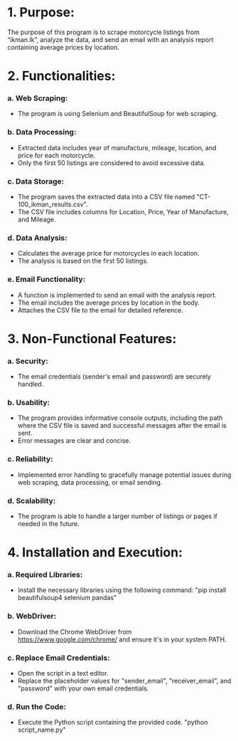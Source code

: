 # 1. Purpose:

The purpose of this program is to scrape motorcycle listings from “ikman.lk”, analyze the data, and send an email with an analysis report containing average prices by location.

# 2. Functionalities:
### a. Web Scraping:
- The program is using Selenium and BeautifulSoup for web scraping.

### b. Data Processing:
- Extracted data includes year of manufacture, mileage, location, and price for each motorcycle.
- Only the first 50 listings are considered to avoid excessive data.

### c. Data Storage:
- The program saves the extracted data into a CSV file named "CT-100_ikman_results.csv".
- The CSV file includes columns for Location, Price, Year of Manufacture, and Mileage.

### d. Data Analysis:
- Calculates the average price for motorcycles in each location.
- The analysis is based on the first 50 listings.

### e. Email Functionality:
- A function is implemented to send an email with the analysis report.
- The email includes the average prices by location in the body.
- Attaches the CSV file to the email for detailed reference.


# 3. Non-Functional Features:
### a. Security:
- The email credentials (sender's email and password) are securely handled.

### b. Usability:
- The program provides informative console outputs, including the path where the CSV file is saved and successful messages after the email is sent.
- Error messages are clear and concise.

### c. Reliability:
- Implemented error handling to gracefully manage potential issues during web scraping, data processing, or email sending.

### d. Scalability:
- The program is able to handle a larger number of listings or pages if needed in the future.


# 4. Installation and Execution:
### a. Required Libraries:
- Install the necessary libraries using the following command:
"pip install beautifulsoup4 selenium pandas"

### b. WebDriver:
- Download the Chrome WebDriver from https://www.google.com/chrome/ and ensure it's in your system PATH.

### c. Replace Email Credentials:
- Open the script in a text editor.
- Replace the placeholder values for "sender_email", "receiver_email", and "password" with your own email credentials.

### d. Run the Code:
- Execute the Python script containing the provided code.
"python script_name.py"
